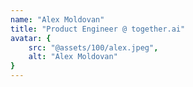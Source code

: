 ```yaml
---
name: "Alex Moldovan"
title: "Product Engineer @ together.ai"
avatar: {
    src: "@assets/100/alex.jpeg",
    alt: "Alex Moldovan"
}
---
```

